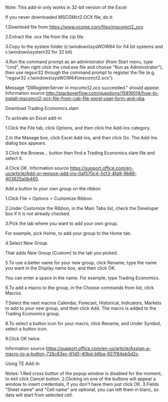 Note: This add-in only works in  32-bit version of the Excel  

If you never downloaded MSCOMct2.OCX file, do it: 

1.Download file from  https://www.ocxme.com/files/mscomct2_ocx

2.Extract the .ocx file from the zip file.

3.Copy to the system folder (c:\windows\sysWOW64 for 64 bit systems and c:\windows\system32 for 32 bit)

4.Run the command prompt as an administrator (from Start menu, type "cmd", then right click the cmd.exe file and choose "Run as Administrator"),
then use regsvr32 through the command prompt to register the file (e.g. "regsvr32 c:\windows\sysWOW64\mscomct2.ocx") 

Message "DllRegisterServer in mscomct2.ocx succeeded." should appear.
Information source http://stackoverflow.com/questions/15816014/how-to-install-mscomct2-ocx-file-from-cab-file-excel-user-form-and-vba.

Download Trading Economics.xlam

To activate an Excel add-in    

1.Click the File tab, click Options, and then click the Add-Ins category.

2.In the Manage box, click Excel Add-ins, and then click Go. The Add-Ins dialog box appears.

3.Click the Browse... button then find a Trading Economics.xlam file  and select it.              

4.Click OK.
Information source https://support.office.com/en-us/article/Add-or-remove-add-ins-0af570c4-5cf3-4fa9-9b88-403625a0b460.

Add a button to your own group on the ribbon

1.Click File > Options > Customize Ribbon.

2.Under Customize the Ribbon, in the Main Tabs list, check the Developer box if it is not already checked.

3.Pick the tab where you want to add your own group.

For example, pick Home, to add your group to the Home tab.

4.Select New Group.

That adds New Group (Custom) to the tab you picked.

5.To use a better name for your new group, click Rename, type the name you want in the Display name box, and then click OK.

You can enter a space in the name. For example, type Trading Economics.

6.To add a macro to the group, in the Choose commands from list, click Macros.

7.Select the next macros Calendar, Forecast, Historical, Indicators, Markets to add to your new group, and then click Add. The macro is added to the Trading Economics group.

8.To select a button icon for your macro, click Rename, and Under Symbol, select a button icon.

9.Click OK twice.

Information source https://support.office.com/en-us/article/Assign-a-macro-to-a-button-728c83ec-61d0-40bd-b6ba-927f84eb5d2c. 

Using TE Add-In

Notes:
1.Red cross button of the popup window is disabled for the moment, to exit click Cancel button.
2.Clicking on one of the buttons will appear a window to insert credentials, if you don't have them just click OK.
3.Fields "Sheet name" and "Cell name" are optional, you can left them in blanc, so data will start from selected cell.

